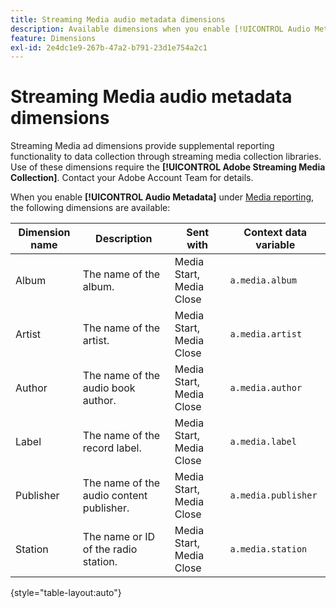 ```yaml
---
title: Streaming Media audio metadata dimensions
description: Available dimensions when you enable [!UICONTROL Audio Metadata] for a report suite.
feature: Dimensions
exl-id: 2e4dc1e9-267b-47a2-b791-23d1e754a2c1
---
```

# Streaming Media audio metadata dimensions

Streaming Media ad dimensions provide supplemental reporting functionality to data collection through streaming media collection libraries. Use of these dimensions require the **[!UICONTROL Adobe Streaming Media Collection]**. Contact your Adobe Account Team for details.

When you enable **[!UICONTROL Audio Metadata]** under [Media reporting](/help/admin/admin/c-manage-report-suites/c-edit-report-suites/media-management.md), the following dimensions are available:

| Dimension name | Description | Sent with | Context data variable |
| --- | --- | --- | --- |
| Album | The name of the album. | Media Start, Media Close | `a.media.album` |
| Artist | The name of the artist. | Media Start, Media Close | `a.media.artist` |
| Author | The name of the audio book author. | Media Start, Media Close | `a.media.author` |
| Label | The name of the record label. | Media Start, Media Close | `a.media.label` |
| Publisher | The name of the audio content publisher. | Media Start, Media Close | `a.media.publisher` |
| Station | The name or ID of the radio station. | Media Start, Media Close | `a.media.station` |

{style="table-layout:auto"}
